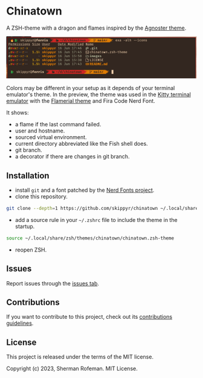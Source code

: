 # Chinatown

A ZSH-theme with a dragon and flames inspired by the [Agnoster theme](https://github.com/agnoster/agnoster-zsh-theme).

![](./images/preview.png)

Colors may be different in your setup as it depends of your terminal emulator's theme.
In the preview, the theme was used in the [Kitty terminal emulator](https://github.com/kovidgoyal/kitty) with the [Flamerial theme](https://github.com/skippyr/flamerial) and Fira Code Nerd Font.

It shows:

* a flame if the last command failed.
* user and hostname.
* sourced virtual environment.
* current directory abbreviated like the Fish shell does.
* git branch.
* a decorator if there are changes in git branch.

## Installation

* install `git` and a font patched by the [Nerd Fonts project](https://github.com/ryanoasis/nerd-fonts).
* clone this repository.

```bash
git clone --depth=1 https://github.com/skippyr/chinatown ~/.local/share/zsh/themes/chinatown
```

* add a source rule in your `~/.zshrc` file to include the theme in the startup.

```bash
source ~/.local/share/zsh/themes/chinatown/chinatown.zsh-theme
```

* reopen ZSH.

## Issues

Report issues through the [issues tab](https://github.com/skippyr/chinatown/issues).

## Contributions

If you want to contribute to this project, check out its [contributions guidelines](https://skippyr.github.io/materials/pages/contributions_guidelines.html).

## License

This project is released under the terms of the MIT license.

Copyright (c) 2023, Sherman Rofeman. MIT License.

